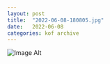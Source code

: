 ```yaml
---
layout:	post
title:	"2022-06-08-180805.jpg"
date:	2022-06-08
categories:	kof archive
---
```


![Image Alt](https://k0f.github.io/assets/2022-06-08-180805.jpg)